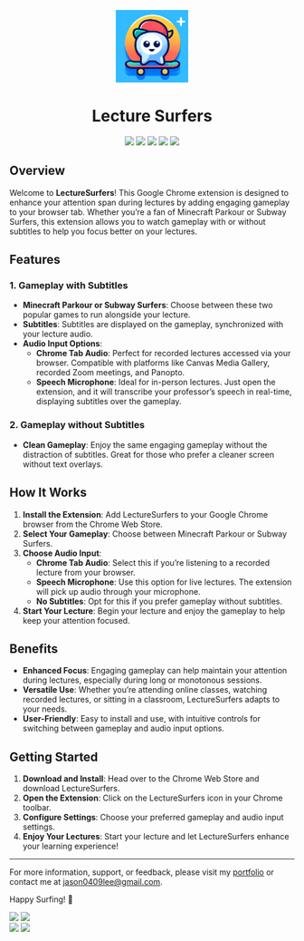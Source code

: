 <p align="center">
  <img src="/images/icon128.png" width="128px" height="128px" alt="LectureSurfers logo">
</p>
<h1 align="center">Lecture Surfers</h1>

<div align="center">

[![][chrome-users-shield]][chrome-users-link]
[![][extension-rating-shield]][extension-rating-link]
[![][latest-version-shield]][latest-version-link]
[![][github-stars-shield]][github-stars-link]
[![][github-license-shield]][github-license-link]

</div>

## Overview

Welcome to **LectureSurfers**! This Google Chrome extension is designed to enhance your attention span during lectures by adding engaging gameplay to your browser tab. Whether you’re a fan of Minecraft Parkour or Subway Surfers, this extension allows you to watch gameplay with or without subtitles to help you focus better on your lectures.

## Features

### 1. Gameplay with Subtitles
- **Minecraft Parkour or Subway Surfers**: Choose between these two popular games to run alongside your lecture.
- **Subtitles**: Subtitles are displayed on the gameplay, synchronized with your lecture audio.
- **Audio Input Options**: 
  - **Chrome Tab Audio**: Perfect for recorded lectures accessed via your browser. Compatible with platforms like Canvas Media Gallery, recorded Zoom meetings, and Panopto.
  - **Speech Microphone**: Ideal for in-person lectures. Just open the extension, and it will transcribe your professor’s speech in real-time, displaying subtitles over the gameplay.

### 2. Gameplay without Subtitles
- **Clean Gameplay**: Enjoy the same engaging gameplay without the distraction of subtitles. Great for those who prefer a cleaner screen without text overlays.

## How It Works

1. **Install the Extension**: Add LectureSurfers to your Google Chrome browser from the Chrome Web Store.
2. **Select Your Gameplay**: Choose between Minecraft Parkour or Subway Surfers.
3. **Choose Audio Input**:
   - **Chrome Tab Audio**: Select this if you’re listening to a recorded lecture from your browser.
   - **Speech Microphone**: Use this option for live lectures. The extension will pick up audio through your microphone.
   - **No Subtitles**: Opt for this if you prefer gameplay without subtitles.
4. **Start Your Lecture**: Begin your lecture and enjoy the gameplay to help keep your attention focused.

## Benefits

- **Enhanced Focus**: Engaging gameplay can help maintain your attention during lectures, especially during long or monotonous sessions.
- **Versatile Use**: Whether you’re attending online classes, watching recorded lectures, or sitting in a classroom, LectureSurfers adapts to your needs.
- **User-Friendly**: Easy to install and use, with intuitive controls for switching between gameplay and audio input options.

## Getting Started

1. **Download and Install**: Head over to the Chrome Web Store and download LectureSurfers.
2. **Open the Extension**: Click on the LectureSurfers icon in your Chrome toolbar.
3. **Configure Settings**: Choose your preferred gameplay and audio input settings.
4. **Enjoy Your Lectures**: Start your lecture and let LectureSurfers enhance your learning experience!

---

For more information, support, or feedback, please visit my [portfolio](https://vaten0x.github.io/react-portfolio/) or contact me at [jason0409lee@gmail.com](jason0409lee@gmail.com). 

Happy Surfing! 🌊

<!-- SHIELDS GROUP -->

[![][extension-rating-shield]][extension-rating-link]
[![][latest-version-shield]][latest-version-link]<br/>
[![][github-stars-shield]][github-stars-link]
[![][github-license-shield]][github-license-link]<br/>

[chrome-users-shield]: https://img.shields.io/chrome-web-store/users/gpenhfhlcpemdkjacaompcedbcknjiko?style=flat-square&logo=googlechrome&logoColor=white&label=chrome%20active%20users&labelColor=black&color=33bcff
[chrome-users-link]: https://chromewebstore.google.com/detail/lecturesurfers/gpenhfhlcpemdkjacaompcedbcknjiko
[extension-rating-shield]: https://img.shields.io/chrome-web-store/rating/gpenhfhlcpemdkjacaompcedbcknjiko?style=flat-square&color=33bcff
[extension-rating-link]: https://chromewebstore.google.com/detail/lecturesurfers/gpenhfhlcpemdkjacaompcedbcknjiko
[latest-version-shield]: https://img.shields.io/chrome-web-store/v/gpenhfhlcpemdkjacaompcedbcknjiko?style=flat-square&label=latest%20version&labelColor=black&color=33bcff
[latest-version-link]: https://chromewebstore.google.com/detail/lecturesurfers/gpenhfhlcpemdkjacaompcedbcknjiko
[github-stars-shield]: https://img.shields.io/github/stars/Vaten0x/LectureSurfers?style=flat-square&color=33bcff
[github-stars-link]: https://github.com/Vaten0x/LectureSurfers
[github-license-shield]: https://img.shields.io/github/license/Vaten0x/LectureSurfers?style=flat-square&color=33bcff
[github-license-link]: https://github.com/Vaten0x/LectureSurfers/issues

